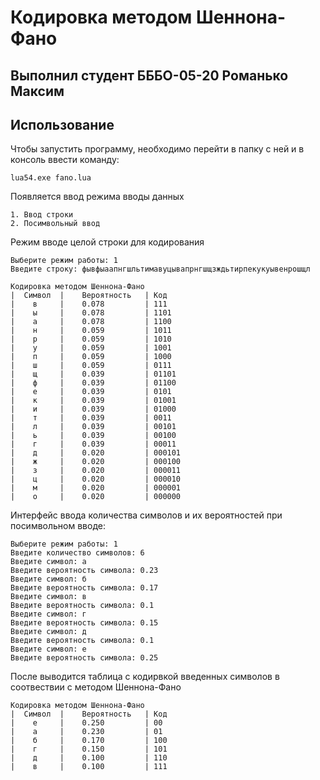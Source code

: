# Кодировка методом Шеннона-Фано

## Выполнил студент БББО-05-20 Романько Максим

## Использование

Чтобы запустить программу, необходимо перейти в папку с ней и в консоль ввести команду:

```console
lua54.exe fano.lua
```

Появляется ввод режима вводы данных

```console
1. Ввод строки
2. Посимвольный ввод
```

Режим вводе целой строки для кодирования

```console
Выберите режим работы: 1
Введите строку: фывфыаапнгшльтимавуцывапрнгшщзждьтирпекукуывенрошщл

Кодировка методом Шеннона-Фано
|  Символ  |    Вероятность   | Код
|    в     |    0.078         | 111
|    ы     |    0.078         | 1101
|    а     |    0.078         | 1100
|    н     |    0.059         | 1011
|    р     |    0.059         | 1010
|    у     |    0.059         | 1001
|    п     |    0.059         | 1000
|    ш     |    0.059         | 0111
|    щ     |    0.039         | 01101
|    ф     |    0.039         | 01100
|    е     |    0.039         | 0101
|    к     |    0.039         | 01001
|    и     |    0.039         | 01000
|    т     |    0.039         | 0011
|    л     |    0.039         | 00101
|    ь     |    0.039         | 00100
|    г     |    0.039         | 00011
|    д     |    0.020         | 000101
|    ж     |    0.020         | 000100
|    з     |    0.020         | 000011
|    ц     |    0.020         | 000010
|    м     |    0.020         | 000001
|    о     |    0.020         | 000000
```

Интерфейс ввода количества символов и их вероятностей при посимвольном вводе:

```console
Выберите режим работы: 1
Введите количество символов: 6
Введите символ: а
Введите вероятность символа: 0.23
Введите символ: б
Введите вероятность символа: 0.17
Введите символ: в
Введите вероятность символа: 0.1
Введите символ: г
Введите вероятность символа: 0.15
Введите символ: д
Введите вероятность символа: 0.1
Введите символ: е
Введите вероятность символа: 0.25
```
После выводится таблица с кодирвкой введенных символов в соотвествии с методом Шеннона-Фано

```console
Кодировка методом Шеннона-Фано
|  Символ  |    Вероятность   | Код
|    е     |    0.250         | 00
|    а     |    0.230         | 01
|    б     |    0.170         | 100
|    г     |    0.150         | 101
|    д     |    0.100         | 110
|    в     |    0.100         | 111
```